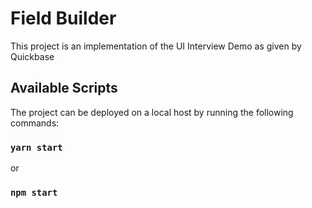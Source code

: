 # Field Builder

This project is an implementation of the UI Interview Demo as given by Quickbase

## Available Scripts

The project can be deployed on a local host by running the following commands:

### `yarn start`

or

### `npm start`
